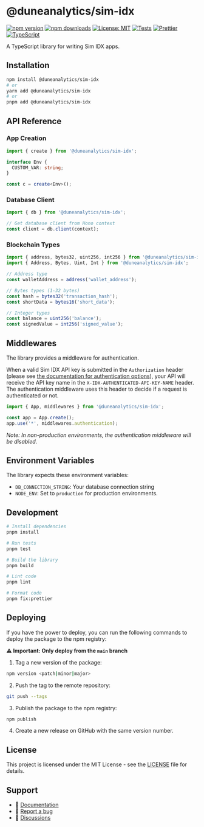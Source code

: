 # @duneanalytics/sim-idx

[![npm version](https://badge.fury.io/js/%40duneanalytics%2Fsim-idx.svg)](https://badge.fury.io/js/%40duneanalytics%2Fsim-idx)
[![npm downloads](https://img.shields.io/npm/dm/@duneanalytics/sim-idx)](https://www.npmjs.com/package/@duneanalytics/sim-idx)
[![License: MIT](https://img.shields.io/badge/License-MIT-yellow.svg)](https://opensource.org/licenses/MIT)
[![Tests](https://github.com/duneanalytics/sim-idx-ts/actions/workflows/on-pull-request.yml/badge.svg)](https://github.com/duneanalytics/sim-idx-ts/actions/workflows/on-pull-request.yml)
[![Prettier](https://img.shields.io/badge/code_style-prettier-ff69b4.svg?style=flat-square)](https://github.com/prettier/prettier)
[![TypeScript](https://img.shields.io/badge/TypeScript-007ACC?style=flat-square&logo=typescript&logoColor=white)](https://www.typescriptlang.org/)


A TypeScript library for writing Sim IDX apps.

## Installation

```bash
npm install @duneanalytics/sim-idx
# or
yarn add @duneanalytics/sim-idx
# or
pnpm add @duneanalytics/sim-idx
```
## API Reference

### App Creation

```typescript
import { create } from '@duneanalytics/sim-idx';

interface Env {
  CUSTOM_VAR: string;
}

const c = create<Env>();
```

### Database Client

```typescript
import { db } from '@duneanalytics/sim-idx';

// Get database client from Hono context
const client = db.client(context);
```

### Blockchain Types

```typescript
import { address, bytes32, uint256, int256 } from '@duneanalytics/sim-idx';
import { Address, Bytes, Uint, Int } from '@duneanalytics/sim-idx';

// Address type
const walletAddress = address('wallet_address');

// Bytes types (1-32 bytes)
const hash = bytes32('transaction_hash');
const shortData = bytes16('short_data');

// Integer types
const balance = uint256('balance');
const signedValue = int256('signed_value');
```

## Middlewares

The library provides a middleware for authentication.

When a valid Sim IDX API key is submitted in the `Authorization` header (please see [the documentation for authentication options](https://docs.sim.dune.com/idx/authentication#api)),
your API will receive the API key name in the `X-IDX-AUTHENTICATED-API-KEY-NAME` header. The authentication middleware uses this header to decide if a request is authenticated or not.

```typescript
import { App, middlewares } from '@duneanalytics/sim-idx';

const app = App.create();
app.use('*', middlewares.authentication);
```

*Note: In non-production environments, the authentication middleware will be disabled.*

## Environment Variables

The library expects these environment variables:

- `DB_CONNECTION_STRING`: Your database connection string
- `NODE_ENV`: Set to `production` for production environments.

## Development

```bash
# Install dependencies
pnpm install

# Run tests
pnpm test

# Build the library
pnpm build

# Lint code
pnpm lint

# Format code
pnpm fix:prettier
```

## Deploying

If you have the power to deploy, you can run the following commands to deploy the package to the npm registry:

**⚠️ Important: Only deploy from the `main` branch**

1. Tag a new version of the package:

```bash
npm version <patch|minor|major>
```

2. Push the tag to the remote repository:
```bash
git push --tags
```

3. Publish the package to the npm registry:

```bash
npm publish
```
4. Create a new release on GitHub with the same version number.

## License

This project is licensed under the MIT License - see the [LICENSE](LICENSE) file for details.

## Support

- 📖 [Documentation](https://github.com/duneanalytics/sim-idx-ts#readme)
- 🐛 [Report a bug](https://github.com/duneanalytics/sim-idx-ts/issues)
- 💬 [Discussions](https://github.com/duneanalytics/sim-idx-ts/discussions)
